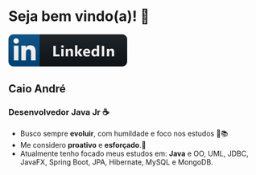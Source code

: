 # Seja bem vindo(a)! 👋
[![Linkedin](https://github.com/caioandre15/caioandre15/blob/master/linkedin.svg)](https://www.linkedin.com/in/caio-a-599115a7)
## **Caio André** 
### Desenvolvedor Java Jr :coffee:
* Busco sempre **evoluir**, com humildade e foco nos estudos :rocket::books: 
* Me considero **proativo** e **esforçado**.:muscle:
* Atualmente tenho focado meus estudos em: **Java** e OO, UML, JDBC, JavaFX, Spring Boot, JPA, Hibernate, MySQL e MongoDB.


<!--
**caioandre15/caioandre15** is a ✨ _special_ ✨ repository because its `README.md` (this file) appears on your GitHub profile.

Here are some ideas to get you started:

- 🔭 I’m currently working on ...
- 🌱 I’m currently learning ...
- 👯 I’m looking to collaborate on ...
- 🤔 I’m looking for help with ...
- 💬 Ask me about ...
- 📫 How to reach me: ...
- 😄 Pronouns: ...
- ⚡ Fun fact: ...
-->

